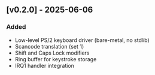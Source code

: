 ## [v0.2.0] - 2025-06-06
### Added
- Low-level PS/2 keyboard driver (bare-metal, no stdlib)
- Scancode translation (set 1)
- Shift and Caps Lock modifiers
- Ring buffer for keystroke storage
- IRQ1 handler integration

